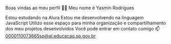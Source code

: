 Boas vindas ao meu perfil 💙💙
Meu nome é Yasmin Rodrigues

Estou estudando na Alura
Estou me desenvolvendo na linguagem JavaScript
Utilizo esse espaço para minha organização e compartilhamento dos meu projetos desenvolvidos
Você pode entrar em contato comigo 📫
0000110073665sp@al.educacao.sp.gov.br


